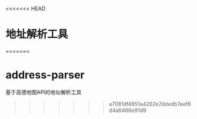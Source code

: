 <<<<<<< HEAD
# 地址解析工具
=======
# address-parser
基于高德地图API的地址解析工具
>>>>>>> a7081df4851a4262e7ddedb7eef8d4a6486e91d9
